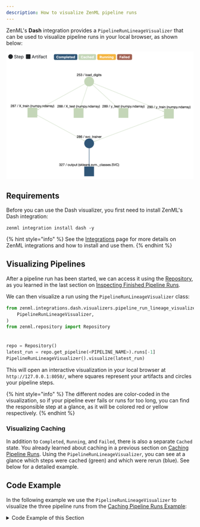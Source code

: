 ```yaml
---
description: How to visualize ZenML pipeline runs
---
```


ZenML's **Dash** integration provides a `PipelineRunLineageVisualizer` that can
be used to visualize pipeline runs in your local browser, as shown below:

![Pipeline Run Visualization Example](../../assets/developer-guide/pipeline-visualization/run2.png)

## Requirements

Before you can use the Dash visualizer, you first need to install ZenML's Dash
integration:

```shell
zenml integration install dash -y
```

{% hint style="info" %}
See the [Integrations](../../mlops_stacks/integrations.md) page for more
details on ZenML integrations and how to install and use them.
{% endhint %}

## Visualizing Pipelines

After a pipeline run has been started, we can access it using the 
[Repository](../stacks-profiles-repositories/stacks_profiles_repositories.md#repositories),
as you learned in the last section on 
[Inspecting Finished Pipeline Runs](post-execution-workflow.md).

We can then visualize a run using the `PipelineRunLineageVisualizer` class:

```python
from zenml.integrations.dash.visualizers.pipeline_run_lineage_visualizer import (
    PipelineRunLineageVisualizer,
)
from zenml.repository import Repository


repo = Repository()
latest_run = repo.get_pipeline(<PIPELINE_NAME>).runs[-1]
PipelineRunLineageVisualizer().visualize(latest_run)
```

This will open an interactive visualization in your local browser at 
`http://127.0.0.1:8050/`, where squares represent your artifacts and circles
your pipeline steps. 

{% hint style="info" %}
The different nodes are color-coded in the visualization, so if
your pipeline ever fails or runs for too long, you can find the responsible 
step at a glance, as it will be colored red or yellow respectively.
{% endhint %}

### Visualizing Caching

In addition to `Completed`, `Running`, and `Failed`, there is also a separate
`Cached` state. You already learned about caching in a previous section on
[Caching Pipeline Runs](caching.md). Using the `PipelineRunLineageVisualizer`,
you can see at a glance which steps were cached (green) and which were rerun (blue).
See below for a detailed example.

## Code Example

In the following example we use the `PipelineRunLineageVisualizer` to visualize
the three pipeline runs from the [Caching Pipeline Runs Example](caching.md#code-example):

<details>
<summary>Code Example of this Section</summary>

```python
import numpy as np
from sklearn.base import ClassifierMixin
from sklearn.svm import SVC

from zenml.integrations.sklearn.helpers.digits import get_digits
from zenml.steps import BaseStepConfig, Output, step
from zenml.pipelines import pipeline

from zenml.integrations.dash.visualizers.pipeline_run_lineage_visualizer import (
    PipelineRunLineageVisualizer,
)
from zenml.repository import Repository


@step
def load_digits() -> Output(
    X_train=np.ndarray, X_test=np.ndarray, y_train=np.ndarray, y_test=np.ndarray
):
    """Loads the digits dataset as normal numpy arrays."""
    X_train, X_test, y_train, y_test = get_digits()
    return X_train, X_test, y_train, y_test


class SVCTrainerStepConfig(BaseStepConfig):
    """Trainer params"""
    gamma: float = 0.001


@step(enable_cache=False)  # never cache this step, always retrain
def svc_trainer(
    config: SVCTrainerStepConfig,
    X_train: np.ndarray,
    y_train: np.ndarray,
) -> ClassifierMixin:
    """Train a sklearn SVC classifier."""
    model = SVC(gamma=config.gamma)
    model.fit(X_train, y_train)
    return model


@pipeline
def first_pipeline(step_1, step_2):
    X_train, X_test, y_train, y_test = step_1()
    step_2(X_train, y_train)


first_pipeline_instance = first_pipeline(
    step_1=load_digits(),
    step_2=svc_trainer()
)

repo = Repository()

# The pipeline is executed for the first time, so all steps are run.
first_pipeline_instance.run()
latest_run = repo.get_pipeline("first_pipeline").runs[-1]
PipelineRunLineageVisualizer().visualize(latest_run)

# Step one will use cache, step two will rerun due to the decorator config
first_pipeline_instance.run()
latest_run = repo.get_pipeline("first_pipeline").runs[-1]
PipelineRunLineageVisualizer().visualize(latest_run)

# The complete pipeline will be rerun
first_pipeline_instance.run(enable_cache=False)
latest_run = repo.get_pipeline("first_pipeline").runs[-1]
PipelineRunLineageVisualizer().visualize(latest_run)
```

### Expected Visualizations

#### Run 1:

![Visualization Run 1](../../assets/developer-guide/pipeline-visualization/run1.png)

#### Run 2:

![Visualization Run 2](../../assets/developer-guide/pipeline-visualization/run2.png)

#### Run 3:

![Visualization Run 3](../../assets/developer-guide/pipeline-visualization/run3.png)

</details>